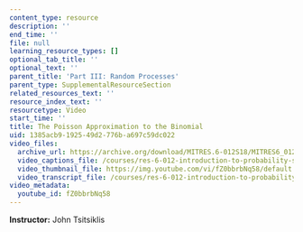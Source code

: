 ```yaml
---
content_type: resource
description: ''
end_time: ''
file: null
learning_resource_types: []
optional_tab_title: ''
optional_text: ''
parent_title: 'Part III: Random Processes'
parent_type: SupplementalResourceSection
related_resources_text: ''
resource_index_text: ''
resourcetype: Video
start_time: ''
title: The Poisson Approximation to the Binomial
uid: 1385acb9-1925-49d2-776b-a697c59dc022
video_files:
  archive_url: https://archive.org/download/MITRES.6-012S18/MITRES6_012S18_L21-10_300k.mp4
  video_captions_file: /courses/res-6-012-introduction-to-probability-spring-2018/988f457f9d275243b65cb8cb7ee3eb78_fZ0bbrbNq58.vtt
  video_thumbnail_file: https://img.youtube.com/vi/fZ0bbrbNq58/default.jpg
  video_transcript_file: /courses/res-6-012-introduction-to-probability-spring-2018/f1f3d8c7a20d92343d9bd510c2f0a878_fZ0bbrbNq58.pdf
video_metadata:
  youtube_id: fZ0bbrbNq58
---
```


**Instructor:** John Tsitsiklis